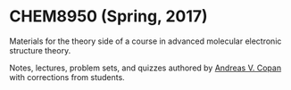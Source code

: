 # CHEM8950 (Spring, 2017)
Materials for the theory side of a course in advanced molecular electronic structure theory.

Notes, lectures, problem sets, and quizzes authored by [Andreas V. Copan](https://github.com/avcopan) with corrections from students.
